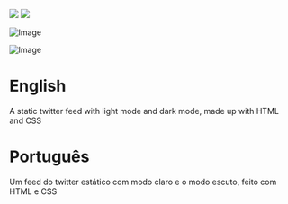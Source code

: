 ![](https://img.shields.io/badge/-HTML-lightgrey)
![](https://img.shields.io/badge/-CSS-brightgreen)

![Image](https://i.imgur.com/cog7UmV.png)

![Image](https://i.imgur.com/RMgKvRW.png)


# English
A static twitter feed with light mode and dark mode, made up with HTML and CSS

# Português
Um feed do twitter estático com modo claro e o modo escuto, feito com HTML e CSS

